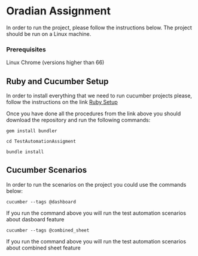 # Oradian Assignment

In order to run the project, please follow the instructions below.
The project should be run on a Linux machine.

### Prerequisites

Linux
Chrome (versions higher than 66)

## Ruby and Cucumber Setup
In order to install everything that we need to run cucumber projects please, follow the instructions on the link [Ruby Setup](https://github.com/rvm/ubuntu_rvm)

Once you have done all the procedures from the link above you should download the repository
and run the following commands:

```
gem install bundler

```
```
cd TestAutomationAssigment 

```
```
bundle install 

```

## Cucumber Scenarios

In order to run the scenarios on the project you could use the commands below:

```
cucumber --tags @dashboard

```
If you run the command above you will run the test automation scenarios about dasboard feature


```
cucumber --tags @combined_sheet

```
If you run the command above you will run the test automation scenarios about combined sheet feature